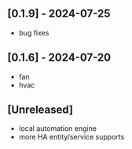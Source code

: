 ## [0.1.9] - 2024-07-25
- bug fixes

## [0.1.6] - 2024-07-20
- fan
- hvac

## [Unreleased]
- local automation engine
- more HA entity/service supports
